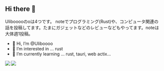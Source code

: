 ## Hi there 👋

Ulibooooのoは4つです。 noteでプログラミング(Rust)や、コンピュータ関連の話を投稿してます。たまにガジェットなどのレビューなどもやってます。noteは大体週1投稿。

- 👋 Hi, I’m @Uliboooo
- 👀 I’m interested in ... rust
- 🌱 I’m currently learning ... rust, tauri, web actix...

<!-- [![Top Langs](https://github-readme-stats.vercel.app/api/top-langs/?username=anuraghazra)](https://github.com/anuraghazra/github-readme-stats) -->

<a href="https://github.com/anuraghazra/github-readme-stats">
  <img align="left" src="https://github-readme-stats.vercel.app/api?username=Uliboooo&count_private=true&show_icons=true" />
</a>
<a href="https://github.com/anuraghazra/github-readme-stats">
  <!-- <img align="left" src="https://github-readme-stats.vercel.app/api/top-langs/?username=Uliboooo" /> -->
  <img align="left" src="https://github-readme-stats.vercel.app/api/top-langs/?username=Uliboooo">
</a>


<!--![Top Langs](https://github-readme-stats.vercel.app/api/top-langs/?username=Uliboooo)--
